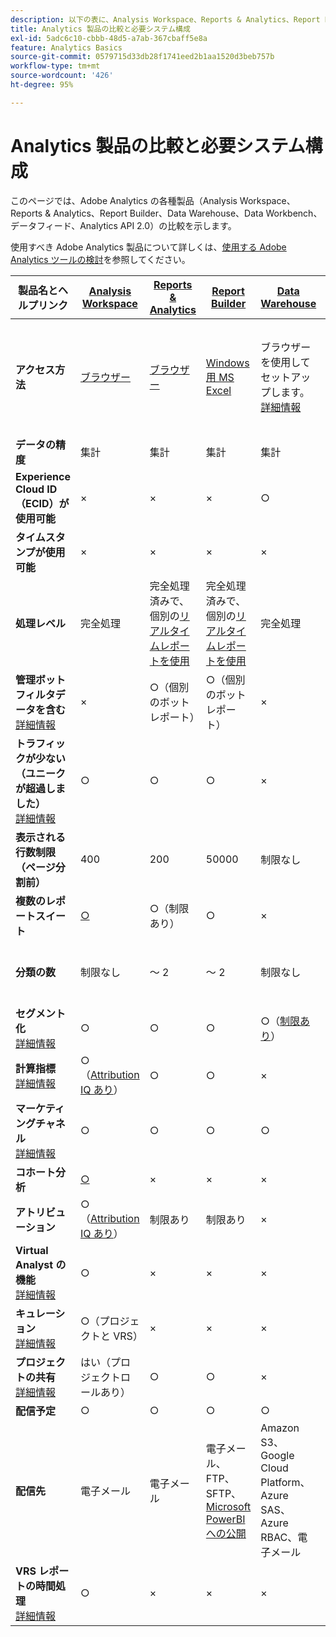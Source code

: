 ```yaml
---
description: 以下の表に、Analysis Workspace、Reports & Analytics、Report Builder、Data Warehouse、および Data Workbench の機能の比較と必要システム構成を示します。
title: Analytics 製品の比較と必要システム構成
exl-id: 5adc6c10-cbbb-48d5-a7ab-367cbaff5e8a
feature: Analytics Basics
source-git-commit: 0579715d33db28f1741eed2b1aa1520d3beb757b
workflow-type: tm+mt
source-wordcount: '426'
ht-degree: 95%

---
```


# Analytics 製品の比較と必要システム構成

このページでは、Adobe Analytics の各種製品（Analysis Workspace、Reports &amp; Analytics、Report Builder、Data Warehouse、Data Workbench、データフィード、Analytics API 2.0）の比較を示します。

使用すべき Adobe Analytics 製品について詳しくは、[使用する Adobe Analytics ツールの検討](/help/analyze/get-started/which-analytics-tool.md)を参照してください。

| 製品名とヘルプリンク | [Analysis Workspace](/help/analyze/analysis-workspace/home.md) | [Reports &amp; Analytics](/help/analyze/reports-analytics/getting-started.md) | [Report Builder](/help/analyze/report-builder/home.md) | [Data Warehouse](/help/export/data-warehouse/data-warehouse.md) | [Data Workbench](https://experienceleague.adobe.com/docs/data-workbench/using/home.html?lang=ja) | [データフィード](/help/export/analytics-data-feed/data-feed-overview.md) | [Analytics API 2.0](https://www.adobe.io/apis/experiencecloud/analytics/docs.html) |
|---|---|---|---|---|---|---|---|
| **アクセス方法** | [ブラウザー](/help/analyze/get-started/sys-reqs.md) | [ブラウザー](/help/analyze/get-started/sys-reqs.md) | [Windows 用 MS Excel](/help/analyze/report-builder/setup/system-requirements.md) | ブラウザーを使用してセットアップします。[詳細情報](/help/analyze/get-started/sys-reqs.md) | [Windows 64 ビット](https://experienceleague.adobe.com/docs/data-workbench/using/install/c-data-workbench-client-install.html?lang=ja) | ブラウザーを使用してセットアップします。[詳細情報](/help/export/analytics-data-feed/data-feed-overview.md) | RESTful API ツール。Adobe Developer の資格情報でログインします。[詳細情報](https://developer.adobe.com/analytics-apis/docs/2.0/) |
| **データの精度** | 集計 | 集計 | 集計 | 集計 | ヒット | ヒット | 集計 |
| **Experience Cloud ID（ECID）が使用可能** | × | × | × | ○ | ○ | ○ | × |
| **タイムスタンプが使用可能** | × | × | × | × | ○ | ○ | × |
| **処理レベル** | 完全処理 | 完全処理済みで、個別の[リアルタイムレポートを使用](/help/admin/admin/c-manage-report-suites/c-edit-report-suites/realtime/realtime.md) | 完全処理済みで、個別の[リアルタイムレポートを使用](/help/admin/admin/c-manage-report-suites/c-edit-report-suites/realtime/realtime.md) | 完全処理 | 完全処理 | 完全処理 | 完全処理 |
| **管理ボットフィルタデータを含む** <br> [詳細情報](/help/admin/admin/c-manage-report-suites/c-edit-report-suites/general/bot-removal/bot-removal.md) | × | ○（個別のボットレポート） | ○（個別のボットレポート） | × | × | × | × |
| **トラフィックが少ない（ユニークが超過しました）** <br> [詳細情報](/help/technotes/low-traffic.md) | ○ | ○ | ○ | × | × | × | ○ |
| **表示される行数制限（ページ分割前）** | 400 | 200 | 50000 | 制限なし | 制限なし | 制限なし | 50000 |
| **複数のレポートスイート** | [○](/help/analyze/analysis-workspace/build-workspace-project/multiple-report-suites.md) | ○（制限あり） | ○ | × | ○ | × | ○ |
| **分類の数** | 制限なし | ～ 2 | ～ 2 | 制限なし | 制限なし | 制限なし | 制限なし（複数のクエリに対して実行） |
| **セグメント化** <br> [詳細情報](/help/components/segmentation/segmentation-workflow/seg-workflow.md) | ○ | ○ | ○ | ○（[制限あり](/help/components/segmentation/seg-reference/seg-compatibility.md)） | ○ | × | ○ |
| **計算指標** <br> [詳細情報](/help/components/c-calcmetrics/cm-overview.md) | ○（[Attribution IQ あり](/help/analyze/analysis-workspace/attribution/overview.md)） | ○ | ○ | × | ○ | × | ○（[Attribution IQ あり](/help/analyze/analysis-workspace/attribution/overview.md)） |
| **マーケティングチャネル** <br> [詳細情報](/help/components/c-marketing-channels/c-getting-started-mchannel.md) | ○ | ○ | ○ | ○ | ○ | ○ — [va_finder、va_closer](/help/export/analytics-data-feed/c-df-contents/datafeeds-reference.md) | ○ |
| **コホート分析** | [○](/help/analyze/analysis-workspace/visualizations/cohort-table/cohort-analysis.md) | × | × | × | ○ | × | × |
| **アトリビューション** | ○（[Attribution IQ あり](/help/analyze/analysis-workspace/attribution/overview.md)） | 制限あり | 制限あり | × | ○ | × | ○（[Attribution IQ あり](/help/analyze/analysis-workspace/attribution/overview.md)） |
| **Virtual Analyst の機能** <br> [詳細情報](/help/analyze/analysis-workspace/virtual-analyst/overview.md) | ○ | × | × | × | × | × | ○ |
| **キュレーション** <br> [詳細情報](/help/analyze/analysis-workspace/curate-share/curate.md) | ○（プロジェクトと VRS） | × | × | × | × | × | ○（VRS のみ） |
| **プロジェクトの共有** <br> [詳細情報](/help/analyze/analysis-workspace/curate-share/share-projects.md) | はい（プロジェクトロールあり） | ○ | ○ | × | ○ | × | × |
| **配信予定** | ○ | ○ | ○ | ○ | × | ○ | × |
| **配信先** | 電子メール | 電子メール | 電子メール、FTP、SFTP、[Microsoft PowerBI への公開](/help/analyze/report-builder/c-publish-power-bi/power-bi.md) | Amazon S3、Google Cloud Platform、Azure SAS、Azure RBAC、電子メール | - | Amazon S3、Azure RBAC、Azure SAS、Google Cloud Platform | - |
| **VRS レポートの時間処理** <br> [詳細情報](/help/components/vrs/vrs-report-time-processing.md) | ○ | × | × | × | × | × | ○ |
